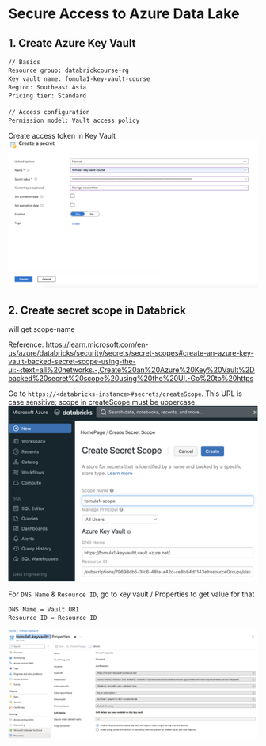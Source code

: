 # Secure Access to Azure Data Lake
## 1. Create Azure Key Vault

```markdown
// Basics
Resource group: databrickcourse-rg
Key vault name: fomula1-key-vault-course
Region: Southeast Asia
Pricing tier: Standard

// Access configuration
Permission model: Vault access policy
```

Create access token in Key Vault
![Secret access token in Key vault](media/create_secret.png)

## 2. Create secret scope in Databrick
will get scope-name

Reference: https://learn.microsoft.com/en-us/azure/databricks/security/secrets/secret-scopes#create-an-azure-key-vault-backed-secret-scope-using-the-ui:~:text=all%20networks.-,Create%20an%20Azure%20Key%20Vault%2Dbacked%20secret%20scope%20using%20the%20UI,-Go%20to%20https

Go to `https://<databricks-instance>#secrets/createScope`. This URL is case sensitive; scope in createScope must be uppercase.
![Secret access token in Key vault](media/secret-scope.png)

For `DNS Name` & `Resource ID`, go to key vault / Properties to get value for that
```markdown
DNS Name = Vault URI
Resource ID = Resource ID
```
![Secret access token in Key vault](media/key-vault.png)
